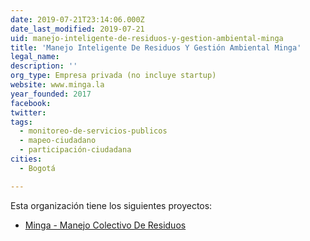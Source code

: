 ```yaml
---
date: 2019-07-21T23:14:06.000Z
date_last_modified: 2019-07-21
uid: manejo-inteligente-de-residuos-y-gestion-ambiental-minga
title: 'Manejo Inteligente De Residuos Y Gestión Ambiental Minga'
legal_name: 
description: ''
org_type: Empresa privada (no incluye startup)
website: www.minga.la
year_founded: 2017
facebook: 
twitter: 
tags:
  - monitoreo-de-servicios-publicos
  - mapeo-ciudadano
  - participación-ciudadana
cities: 
  - Bogotá

---
```


Esta organización tiene los siguientes proyectos:

- [Minga - Manejo Colectivo De Residuos](/proyectos/minga-manejo-colectivo-de-residuos)
